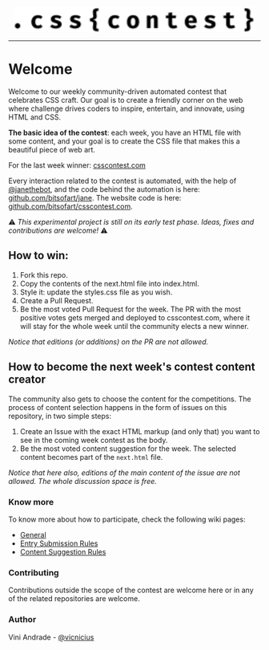 <p align="center">
  <img src="./img/logo.svg" width=480 alt="CSS Contest logo" />
</p>

---

# Welcome
Welcome to our weekly community-driven automated contest that celebrates CSS craft. Our goal is to create a friendly corner on the web where challenge drives coders to inspire, entertain, and innovate, using HTML and CSS.

**The basic idea of the contest**: each week, you have an HTML file with some content, and your goal is to create the CSS file that makes this a beautiful piece of web art.

For the last week winner: [csscontest.com](https://csscontest.com)

Every interaction related to the contest is automated, with the help of [@janethebot](https://github.com/janethebot), and the code behind the automation is here: [github.com/bitsofart/jane](https://github.com/bitsofart/jane). The website code is here: [github.com/bitsofart/csscontest.com](https://github.com/bitsofart/csscontest.com).

⚠️ _This experimental project is still on its early test phase. Ideas, fixes and contributions are welcome!_ ⚠️

## How to win:
  1. Fork this repo.
  2. Copy the contents of the next.html file into index.html.
  3. Style it: update the styles.css file as you wish.
  4. Create a Pull Request.
  5. Be the most voted Pull Request for the week.
The PR with the most positive votes gets merged and deployed to csscontest.com, where it will stay for the whole week until the community elects a new winner. 

_Notice that editions (or additions) on the PR are not allowed._

## How to become the next week's contest content creator
The community also gets to choose the content for the competitions. The process of content selection happens in the form of issues on this repository, in two simple steps:
  1. Create an Issue with the exact HTML markup (and only that) you want to see in the coming week contest as the body.
  2. Be the most voted content suggestion for the week.
The selected content becomes part of the `next.html` file. 

_Notice that here also, editions of the main content of the issue are not allowed. The whole discussion space is free._

### Know more
To know more about how to participate, check the following wiki pages:
- [General](https://github.com/bitsofart/contest/wiki)
- [Entry Submission Rules](https://github.com/bitsofart/contest/wiki/CSS-Submission)
- [Content Suggestion Rules](https://github.com/bitsofart/contest/wiki/Content-suggestion)

### Contributing
Contributions outside the scope of the contest are welcome here or in any of the related repositories are welcome.

### Author
Vini Andrade - [@vicnicius](https://github.com/vicnicius)
